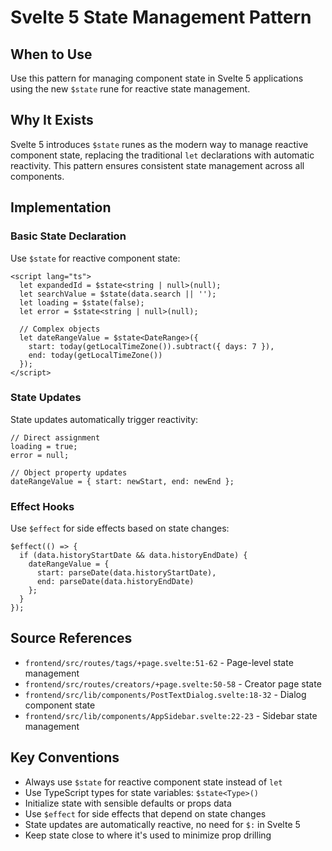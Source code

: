 # Svelte 5 State Management Pattern

## When to Use
Use this pattern for managing component state in Svelte 5 applications using the new `$state` rune for reactive state management.

## Why It Exists
Svelte 5 introduces `$state` runes as the modern way to manage reactive component state, replacing the traditional `let` declarations with automatic reactivity. This pattern ensures consistent state management across all components.

## Implementation

### Basic State Declaration
Use `$state` for reactive component state:
```svelte
<script lang="ts">
  let expandedId = $state<string | null>(null);
  let searchValue = $state(data.search || '');
  let loading = $state(false);
  let error = $state<string | null>(null);
  
  // Complex objects
  let dateRangeValue = $state<DateRange>({
    start: today(getLocalTimeZone()).subtract({ days: 7 }),
    end: today(getLocalTimeZone())
  });
</script>
```

### State Updates
State updates automatically trigger reactivity:
```svelte
// Direct assignment
loading = true;
error = null;

// Object property updates
dateRangeValue = { start: newStart, end: newEnd };
```

### Effect Hooks
Use `$effect` for side effects based on state changes:
```svelte
$effect(() => {
  if (data.historyStartDate && data.historyEndDate) {
    dateRangeValue = {
      start: parseDate(data.historyStartDate),
      end: parseDate(data.historyEndDate)
    };
  }
});
```

## Source References
- `frontend/src/routes/tags/+page.svelte:51-62` - Page-level state management
- `frontend/src/routes/creators/+page.svelte:50-58` - Creator page state
- `frontend/src/lib/components/PostTextDialog.svelte:18-32` - Dialog component state
- `frontend/src/lib/components/AppSidebar.svelte:22-23` - Sidebar state management

## Key Conventions
- Always use `$state` for reactive component state instead of `let`
- Use TypeScript types for state variables: `$state<Type>()`
- Initialize state with sensible defaults or props data
- Use `$effect` for side effects that depend on state changes
- State updates are automatically reactive, no need for `$:` in Svelte 5
- Keep state close to where it's used to minimize prop drilling